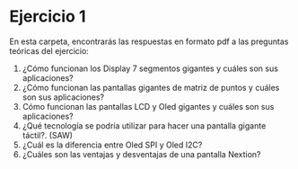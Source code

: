 # Ejercicio 1 

En esta carpeta, encontrarás las respuestas en formato pdf a las preguntas teóricas del ejercicio:

1) ¿Cómo funcionan los Display 7 segmentos gigantes y cuáles son sus
aplicaciones?
3) ¿Cómo funcionan las pantallas gigantes de matriz de puntos y cuáles son
sus aplicaciones?
4) Cómo funcionan las pantallas LCD y Oled gigantes y cuáles son sus
aplicaciones?
5) ¿Qué tecnología se podría utilizar para hacer una pantalla gigante táctil?.
(SAW)
6) ¿Cuál es la diferencia entre Oled SPI y Oled I2C?
7) ¿Cuáles son las ventajas y desventajas de una pantalla Nextion?




